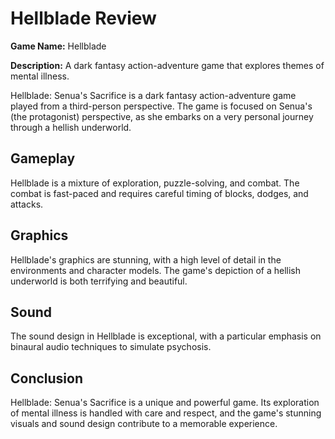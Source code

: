 
# Hellblade Review

**Game Name:** Hellblade

**Description:** A dark fantasy action-adventure game that explores themes of mental illness.

Hellblade: Senua's Sacrifice is a dark fantasy action-adventure game played from a third-person perspective. The game is focused on Senua's (the protagonist) perspective, as she embarks on a very personal journey through a hellish underworld.

## Gameplay

Hellblade is a mixture of exploration, puzzle-solving, and combat. The combat is fast-paced and requires careful timing of blocks, dodges, and attacks.

## Graphics

Hellblade's graphics are stunning, with a high level of detail in the environments and character models. The game's depiction of a hellish underworld is both terrifying and beautiful.

## Sound

The sound design in Hellblade is exceptional, with a particular emphasis on binaural audio techniques to simulate psychosis.

## Conclusion

Hellblade: Senua's Sacrifice is a unique and powerful game. Its exploration of mental illness is handled with care and respect, and the game's stunning visuals and sound design contribute to a memorable experience.